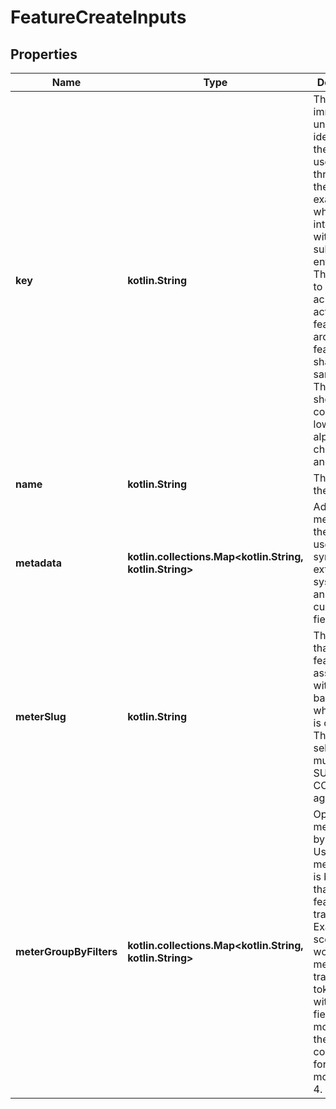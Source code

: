 
# FeatureCreateInputs

## Properties
| Name | Type | Description | Notes |
| ------------ | ------------- | ------------- | ------------- |
| **key** | **kotlin.String** | The key is an immutable unique identifier of the feature used throughout the API, for example when interacting with a subject&#39;s entitlements. The key has to be unique across all active features, but archived features can share the same key. The key should consist of lowercase alphanumeric characters and dashes.  |  |
| **name** | **kotlin.String** | The name of the feature.  |  |
| **metadata** | **kotlin.collections.Map&lt;kotlin.String, kotlin.String&gt;** | Additional metadata for the feature, useful for syncing with external systems and annotating custom fields.  |  [optional] |
| **meterSlug** | **kotlin.String** | The meter that the feature is associated with and and based on which usage is calculated. The meter selected must have SUM or COUNT aggregation.  |  [optional] |
| **meterGroupByFilters** | **kotlin.collections.Map&lt;kotlin.String, kotlin.String&gt;** | Optional meter group by filters. Useful if the meter scope is broader than what feature tracks. Example scenario would be a meter tracking all token use with groupBy fields for the model, then the feature could filter for model&#x3D;gpt-4.  |  [optional] |



